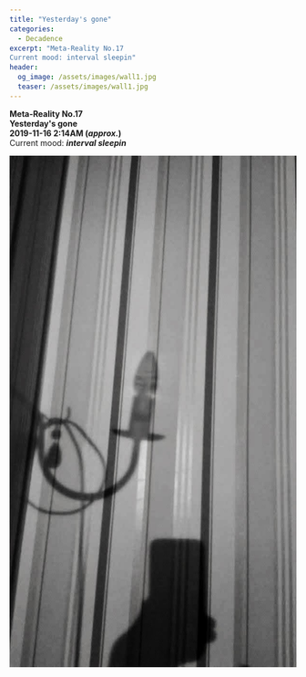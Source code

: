 ```yaml
---
title: "Yesterday's gone"
categories:
  - Decadence
excerpt: "Meta-Reality No.17  
Current mood: interval sleepin"
header:
  og_image: /assets/images/wall1.jpg
  teaser: /assets/images/wall1.jpg
---
```



__Meta-Reality No.17__  
__Yesterday's gone__  
__2019-11-16 2:14AM (_approx._)__  
Current mood: **_interval sleepin_**  

<a href="https://anti.science/assets/images/wall1.jpg">
  <img src="/assets/images/wall1.jpg" alt="Yesterday's gone">
</a>
